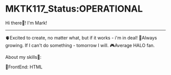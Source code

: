 # MKTK117_Status:OPERATIONAL

Hi there👋! I'm Mark!
<hr/>
🫀Excited to create, no matter what, but if it works - i'm in deal!
🐡Always growing. If I can't do something - tomorrow I will.
🎮Average HALO fan.

About my skills🥋:

👀FrontEnd: HTML

